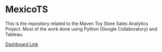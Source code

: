 # MexicoTS
This is the repository related to the Maven Toy Store Sales Analytics Project. Most of the work done using Python (Google Collaboratory) and Tableau.

[Dashboard Link](https://public.tableau.com/app/profile/muhammad.thareqky/viz/GroupJ_FSDA_GFP_Dashboard/AnalyticalDashboard)
